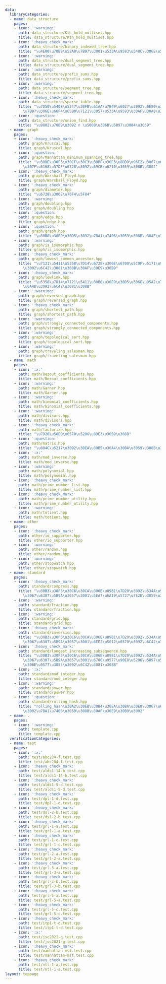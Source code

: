 ```yaml
---
data:
  libraryCategories:
  - name: data_structure
    pages:
    - icon: ':warning:'
      path: data_structure/Kth_hold_multiset.hpp
      title: data_structure/Kth_hold_multiset.hpp
    - icon: ':heavy_check_mark:'
      path: data_structure/binary_indexed_tree.hpp
      title: "\u4E00\u70B9\u52A0\u7B97\u3001\u533A\u9593\u548C\u306E\u53D6\u5F97"
    - icon: ':warning:'
      path: data_structure/dual_segment_tree.hpp
      title: data_structure/dual_segment_tree.hpp
    - icon: ':warning:'
      path: data_structure/prefix_sums.hpp
      title: data_structure/prefix_sums.hpp
    - icon: ':warning:'
      path: data_structure/segment_tree.hpp
      title: data_structure/segment_tree.hpp
    - icon: ':heavy_check_mark:'
      path: data_structure/sparse_table.hpp
      title: "\u7D50\u5408\u5247\u30FB\u51AA\u7B49\u6027\u3092\u6E80\u305F\u3059\u6F14\
        \u7B97\u306E\u66F4\u65B0\u7121\u3057\u533A\u9593\u30AF\u30A8\u30EA\u51E6\u7406"
    - icon: ':question:'
      path: data_structure/union_find.hpp
      title: "\u9802\u70B9\u3092 n \u500B\u306B\u5897\u3084\u3059"
  - name: graph
    pages:
    - icon: ':heavy_check_mark:'
      path: graph/Kruscal.hpp
      title: graph/Kruscal.hpp
    - icon: ':question:'
      path: graph/Manhattan_minimum_spanning_tree.hpp
      title: "\u30DE\u30F3\u30CF\u30C3\u30BF\u30F3\u8DDD\u96E2\u3067\u6700\u5C0F\u91CD\
        \u307F\u5168\u57DF\u6728\u3092\u69CB\u6210\u3059\u308B\u3002"
    - icon: ':heavy_check_mark:'
      path: graph/Warshall_Floyd.hpp
      title: graph/Warshall_Floyd.hpp
    - icon: ':heavy_check_mark:'
      path: graph/diameter.hpp
      title: "\u6728\u306E\u76F4\u5F84"
    - icon: ':warning:'
      path: graph/doubling.hpp
      title: graph/doubling.hpp
    - icon: ':question:'
      path: graph/edge.hpp
      title: graph/edge.hpp
    - icon: ':question:'
      path: graph/graph.hpp
      title: "\u30B0\u30E9\u30D5\u3092\u7BA1\u7406\u3059\u308B\u30AF\u30E9\u30B9\u3002"
    - icon: ':warning:'
      path: graph/is_isomorphic.hpp
      title: graph/is_isomorphic.hpp
    - icon: ':heavy_check_mark:'
      path: graph/lowest_common_ancestor.hpp
      title: "\u7121\u5411\u5358\u7D14\u6728\u306E\u6700\u5C0F\u5171\u901A\u7956\u5148\
        \u3092\u6C42\u3081\u308B\u30AF\u30E9\u30B9"
    - icon: ':heavy_check_mark:'
      path: graph/lowlink.hpp
      title: "\u5358\u7D14\u7121\u5411\u30B0\u30E9\u30D5\u306E\u95A2\u7BC0\u70B9\u30FB\
        \u6A4B\u3092\u6C42\u3081\u308B"
    - icon: ':warning:'
      path: graph/reversed_graph.hpp
      title: graph/reversed_graph.hpp
    - icon: ':heavy_check_mark:'
      path: graph/shortest_path.hpp
      title: graph/shortest_path.hpp
    - icon: ':warning:'
      path: graph/strongly_connected_components.hpp
      title: graph/strongly_connected_components.hpp
    - icon: ':warning:'
      path: graph/topological_sort.hpp
      title: graph/topological_sort.hpp
    - icon: ':warning:'
      path: graph/traveling_salesman.hpp
      title: graph/traveling_salesman.hpp
  - name: math
    pages:
    - icon: ':x:'
      path: math/Bezout_coefficients.hpp
      title: math/Bezout_coefficients.hpp
    - icon: ':warning:'
      path: math/Garner.hpp
      title: math/Garner.hpp
    - icon: ':warning:'
      path: math/binomial_coefficients.hpp
      title: math/binomial_coefficients.hpp
    - icon: ':warning:'
      path: math/divisors.hpp
      title: math/divisors.hpp
    - icon: ':heavy_check_mark:'
      path: math/factorize.hpp
      title: "\u7D20\u56E0\u6570\u5206\u89E3\u3059\u308B"
    - icon: ':question:'
      path: math/matrix.hpp
      title: "\u884C\u5217\u3092\u30EA\u30B5\u30A4\u30BA\u3059\u308B\u3002"
    - icon: ':x:'
      path: math/mod_inverse.hpp
      title: math/mod_inverse.hpp
    - icon: ':warning:'
      path: math/polynomial.hpp
      title: math/polynomial.hpp
    - icon: ':heavy_check_mark:'
      path: math/prime_number_list.hpp
      title: math/prime_number_list.hpp
    - icon: ':heavy_check_mark:'
      path: math/prime_number_utility.hpp
      title: math/prime_number_utility.hpp
    - icon: ':warning:'
      path: math/totient.hpp
      title: math/totient.hpp
  - name: other
    pages:
    - icon: ':heavy_check_mark:'
      path: other/io_supporter.hpp
      title: other/io_supporter.hpp
    - icon: ':warning:'
      path: other/random.hpp
      title: other/random.hpp
    - icon: ':warning:'
      path: other/stopwatch.hpp
      title: other/stopwatch.hpp
  - name: standard
    pages:
    - icon: ':heavy_check_mark:'
      path: standard/compress.hpp
      title: "\u30B3\u30F3\u30C6\u30CA\u306E\u8981\u7D20\u3092\u534A\u958B\u533A\u9593\
        \u3067\u6307\u5B9A\u3057\u3001\u5EA7\u6A19\u5727\u7E2E\u3059\u308B"
    - icon: ':warning:'
      path: standard/fraction.hpp
      title: standard/fraction.hpp
    - icon: ':warning:'
      path: standard/grid.hpp
      title: standard/grid.hpp
    - icon: ':heavy_check_mark:'
      path: standard/inversion.hpp
      title: "\u30B3\u30F3\u30C6\u30CA\u306E\u8981\u7D20\u3092\u534A\u958B\u533A\u9593\
        \u3067\u6307\u5B9A\u3057\u3001\u8EE2\u5012\u6570\u3092\u6C42\u3081\u308B"
    - icon: ':heavy_check_mark:'
      path: standard/longest_increasing_subsequence.hpp
      title: "\u30B3\u30F3\u30C6\u30CA\u306E\u8981\u7D20\u3092\u534A\u958B\u533A\u9593\
        \u3067\u6307\u5B9A\u3057\u3001\u6700\u9577\u90E8\u5206\u5897\u52A0\u5217\u306E\
        \u306E\u9577\u3055\u3092\u6C42\u3081\u308B"
    - icon: ':x:'
      path: standard/mod_integer.hpp
      title: standard/mod_integer.hpp
    - icon: ':warning:'
      path: standard/power.hpp
      title: standard/power.hpp
    - icon: ':question:'
      path: standard/rolling_hash.hpp
      title: "rolling_hash\u30A2\u30EB\u30B4\u30EA\u30BA\u30E0\u3067\u6587\u5B57\u5217\
        \u3092\u7BA1\u7406\u3059\u308B\u30AF\u30E9\u30B9\u3002"
  - name: .
    pages:
    - icon: ':warning:'
      path: template.cpp
      title: template.cpp
  verificationCategories:
  - name: test
    pages:
    - icon: ':x:'
      path: test/abc284-f.test.cpp
      title: test/abc284-f.test.cpp
    - icon: ':heavy_check_mark:'
      path: test/alds1-14-b.test.cpp
      title: test/alds1-14-b.test.cpp
    - icon: ':heavy_check_mark:'
      path: test/alds1-5-d.test.cpp
      title: test/alds1-5-d.test.cpp
    - icon: ':heavy_check_mark:'
      path: test/dpl-1-d.test.cpp
      title: test/dpl-1-d.test.cpp
    - icon: ':heavy_check_mark:'
      path: test/dsl-2-b.test.cpp
      title: test/dsl-2-b.test.cpp
    - icon: ':heavy_check_mark:'
      path: test/grl-1-a.test.cpp
      title: test/grl-1-a.test.cpp
    - icon: ':heavy_check_mark:'
      path: test/grl-1-c.test.cpp
      title: test/grl-1-c.test.cpp
    - icon: ':heavy_check_mark:'
      path: test/grl-2-a.test.cpp
      title: test/grl-2-a.test.cpp
    - icon: ':heavy_check_mark:'
      path: test/grl-3-a.test.cpp
      title: test/grl-3-a.test.cpp
    - icon: ':heavy_check_mark:'
      path: test/grl-3-b.test.cpp
      title: test/grl-3-b.test.cpp
    - icon: ':heavy_check_mark:'
      path: test/grl-5-a.test.cpp
      title: test/grl-5-a.test.cpp
    - icon: ':heavy_check_mark:'
      path: test/grl-5-c.test.cpp
      title: test/grl-5-c.test.cpp
    - icon: ':heavy_check_mark:'
      path: test/itp1-t-d.test.cpp
      title: test/itp1-t-d.test.cpp
    - icon: ':x:'
      path: test/jsc2021-g.test.cpp
      title: test/jsc2021-g.test.cpp
    - icon: ':heavy_check_mark:'
      path: test/manhattan-mst.test.cpp
      title: test/manhattan-mst.test.cpp
    - icon: ':heavy_check_mark:'
      path: test/ntl-1-a.test.cpp
      title: test/ntl-1-a.test.cpp
layout: toppage
---
```

